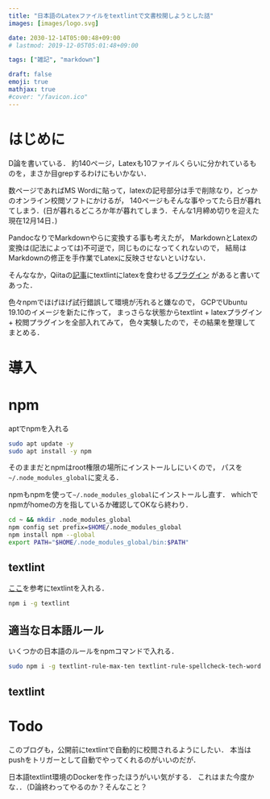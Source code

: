 ```yaml
---
title: "日本語のLatexファイルをtextlintで文書校閲しようとした話"
images: [images/logo.svg]

date: 2030-12-14T05:00:48+09:00
# lastmod: 2019-12-05T05:01:48+09:00

tags: ["雑記", "markdown"]

draft: false
emoji: true
mathjax: true
#cover: "/favicon.ico"
---
```


# はじめに
D論を書いている．
約140ページ，Latexも10ファイルくらいに分かれているものを，まさか目grepするわけにもいかない．

数ページであればMS Wordに貼って，latexの記号部分は手で削除なり，どっかのオンライン校閲ソフトにかけるが，
140ページもそんな事やってたら日が暮れてしまう．(日が暮れるどころか年が暮れてしまう．そんな1月締め切りを迎えた現在12月14日．)

PandocなりでMarkdownやらに変換する事も考えたが，
MarkdownとLatexの変換は(記法によっては)不可逆で，同じものになってくれないので，
結局はMarkdownの修正を手作業でLatexに反映させないといけない．

そんななか，Qiitaの[記事][ja-textlint]にtextlintにlatexを食わせる[プラグイン][plugin]
があると書いてあった．

色々npmでほげほげ試行錯誤して環境が汚れると嫌なので，
GCPでUbuntu 19.10のイメージを新たに作って，
まっさらな状態からtextlint + latexプラグイン+ 校閲プラグインを全部入れてみて，
色々実験したので，その結果を整理してまとめる．

[ja-textlint]: https://qiita.com/kn1cht/items/948a051cb374de13f9a7
[plugin]: https://github.com/fgborges/textlint-plugin-latex2e

# 導入
# npm

aptでnpmを入れる

```sh
sudo apt update -y
sudo apt install -y npm
```

そのままだとnpmはroot権限の場所にインストールしにいくので，
パスを`~/.node_modules_global`に変える．

npmもnpmを使って`~/.node_modules_global`にインストールし直す．
whichでnpmがhomeの方を指しているか確認してOKなら終わり．

```sh
cd ~ && mkdir .node_modules_global
npm config set prefix=$HOME/.node_modules_global
npm install npm --global
export PATH="$HOME/.node_modules_global/bin:$PATH"
```

## textlint

[ここ][lint-inst]を参考にtextlintを入れる．

```bash
npm i -g textlint
```
[lint-inst]: https://efcl.info/2015/09/10/introduce-textlint/

## 適当な日本語ルール
いくつかの日本語のルールをnpmコマンドで入れる．

```bash
sudo npm i -g textlint-rule-max-ten textlint-rule-spellcheck-tech-word textlint-rule-no-mix-dearu-desumasu
```

## textlint

# Todo
このブログも，公開前にtextlintで自動的に校閲されるようにしたい．
本当はpushをトリガーとして自動でやってくれるのがいいのだが．

日本語textlint環境のDockerを作ったほうがいい気がする．
これはまた今度かな．．（D論終わってやるのか？そんなこと？

